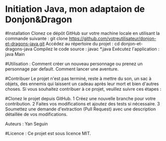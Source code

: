 # Initiation Java, mon adaptaion de Donjon&Dragon

#Installation
Clonez ce dépôt GitHub sur votre machine locale en utilisant la commande suivante :
git clone https://github.com/votreutilisateur/donjon-et-dragons-java.git
Accédez au répertoire du projet :
cd donjon-et-dragons-java
Compilez le code source :
javac *.java
Exécutez l'application :
java Main

#Utilisation : 
Comment créer un nouveau personnage ou prenez un personnage par default.
Comment lancer une aventure.

#Contribuer
Le projet n'est pas terminé, reste à mettre du son, un sac à objets, des ennemis qui laissent un cadeau après leur mort et bien d'autres choses.
Si vous souhaitez contribuer à ce projet, veuillez suivre ces étapes :

#Clonez le projet depuis GitHub.
1 Créez une nouvelle branche pour votre contribution.
2 Faites vos modifications et ajoutez des tests si nécessaire.
3 Soumettez une demande d'extraction (Pull Request) avec une description détaillée de vos modifications.

Auteurs :
Yan Seguin

#Licence :
Ce projet est sous licence MIT.
